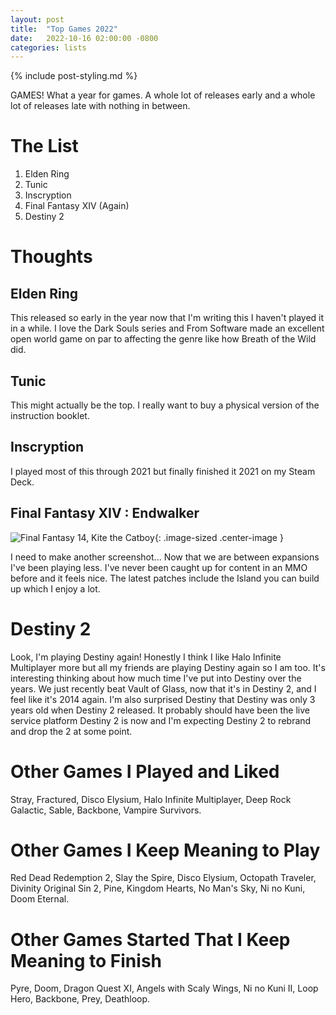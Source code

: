 ```yaml
---
layout: post
title:  "Top Games 2022"
date:   2022-10-16 02:00:00 -0800
categories: lists
---
```

{% include post-styling.md %}

GAMES! What a year for games. A whole lot of releases early and a whole lot of releases late with nothing in between.


# The List

1. Elden Ring
1. Tunic
1. Inscryption
1. Final Fantasy XIV (Again)
1. Destiny 2

# Thoughts

## Elden Ring

This released so early in the year now that I'm writing this I haven't played it in a while. I love the Dark Souls series and From Software made an excellent open world game on par to affecting the genre like how Breath of the Wild did.

## Tunic

This might actually be the top. I really want to buy a physical version of the instruction booklet.

## Inscryption

I played most of this through 2021 but finally finished it 2021 on my Steam Deck.

##  Final Fantasy XIV : Endwalker

![Final Fantasy 14, Kite the Catboy](/assets/img/posts/top2020/ff14catboy.png){: .image-sized .center-image } 

I need to make another screenshot... Now that we are between expansions I've been playing less. I've never been caught up for content in an MMO before and it feels nice. The latest patches include the Island you can build up which I enjoy a lot.  

# Destiny 2

Look, I'm playing Destiny again! Honestly I think I like Halo Infinite Multiplayer more but all my friends are playing Destiny again so I am too. It's interesting thinking about how much time I've put into Destiny over the years. We just recently beat Vault of Glass, now that it's in Destiny 2, and I feel like it's 2014 again. I'm also surprised Destiny that Destiny was only 3 years old when Destiny 2 released. It probably should have been the live service platform Destiny 2 is now and I'm expecting Destiny 2 to rebrand and drop the 2 at some point.

# Other Games I Played and Liked
Stray, Fractured, Disco Elysium, Halo Infinite Multiplayer, Deep Rock Galactic, Sable, Backbone, Vampire Survivors.

# Other Games I Keep Meaning to Play
 Red Dead Redemption 2, Slay the Spire, Disco Elysium, Octopath Traveler, 
 Divinity Original Sin 2, Pine, Kingdom Hearts, No Man's Sky, Ni no Kuni, Doom Eternal.

# Other Games Started That I Keep Meaning to Finish
Pyre, Doom, Dragon Quest XI, Angels with Scaly Wings, Ni no Kuni II, Loop Hero, Backbone, Prey, Deathloop.
